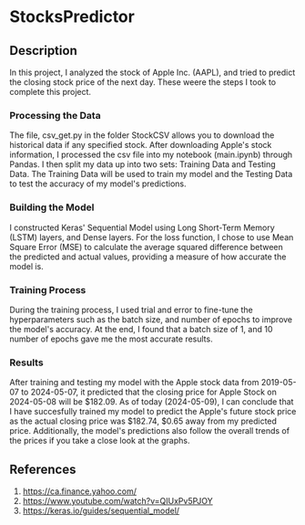 # StocksPredictor

## Description
In this project, I analyzed the stock of Apple Inc. (AAPL), and tried to predict the closing stock price of the next day. These weere the steps I took to complete this project. 

### Processing the Data
The file, csv_get.py in the folder StockCSV allows you to download the historical data if any specified stock. After downloading Apple's stock information, I processed the csv file into my notebook (main.ipynb) through Pandas. I then split my data up into two sets: Training Data and Testing Data. The Training Data will be used to train my model and the Testing Data to test the accuracy of my model's predictions. 

### Building the Model
I constructed Keras' Sequential Model using Long Short-Term Memory (LSTM) layers, and Dense layers. For the loss function, I chose to use Mean Square Error (MSE)  to calculate the average squared difference between the predicted and actual values, providing a measure of how accurate the model is.

### Training Process
During the training process, I used trial and error to fine-tune the hyperparameters such as the batch size, and number of epochs to improve the model's accuracy. At the end, I found that a batch size of 1, and 10 number of epochs gave me the most accurate results.

### Results
After training and testing my model with the Apple stock data from 2019-05-07 to 2024-05-07, it predicted that the closing price for Apple Stock on 2024-05-08 will be $182.09. As of today (2024-05-09), I can conclude that I have succesfully trained my model to predict the Apple's future stock price as the actual closing price was $182.74, $0.65 away from my predicted price. Additionally, the model's predictions also follow the overall trends of the prices if you take a close look at the graphs.

## References
1. https://ca.finance.yahoo.com/
2. https://www.youtube.com/watch?v=QIUxPv5PJOY
3. https://keras.io/guides/sequential_model/ 
